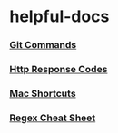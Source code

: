 # helpful-docs

### [Git Commands](helpful-git-commands.md)

### [Http Response Codes](helpful-http-responses.jpg)

### [Mac Shortcuts](helpful-mac-shortcuts.md)

### [Regex Cheat Sheet](helpful-regex-cheat-sheet.jpg)
